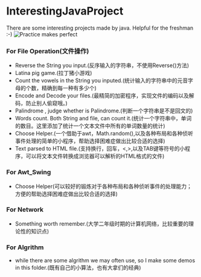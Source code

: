 # InterestingJavaProject
There are some interesting projects made by java. Helpful for the freshman :-)
![Practice makes perfect](http://codecloud.b0.upaiyun.com/7cc829d3gw1exs.jpg)

### For File Operation(文件操作)

- Reverse the String you input.(反序输入的字符串，不使用Reverse()方法)
- Latina pig game.(拉丁猪小游戏)
- Count the vowels in the String you inputed.(统计输入的字符串中的元音字母的个数，精确到每一种有多少个)
- Encode and Decode your files.(最精简的加密程序，实现文件的编码以及解码，防止别人偷窥哦。)
- Palindrome , judge whether is Palindrome.(判断一个字符串是不是回文的)
- Words count. Both String and file, can count it.(统计一个字符串中，单词的数目。这里添加了统计一个文本文件中所有的单词数量的统计)
- Choose Helper.(一个借助于awt，Math.random(),以及各种布局和各种侦听事件处理的简单的小程序，帮助选择困难症做出比较合适的选择)
- Text parsed to HTML file.(支持换行，回车，<,>,以及TAB键等符号的小程序，可以将文本文件转换成浏览器可以解析的HTML格式的文件)

### For Awt_Swing 

- Choose Helper(可以较好的锻炼对于各种布局和各种侦听事件的处理能力；方便的帮助选择困难症做出比较合适的选择)

### For Network

- Something worth remember.(大学二年级时期的计算机网络，比较重要的理论性的知识点)

### For Algrithm 

- while there are some algrithm we may often use, so I make some demos in this folder.(既有自己的小算法，也有大拿们的经典)
